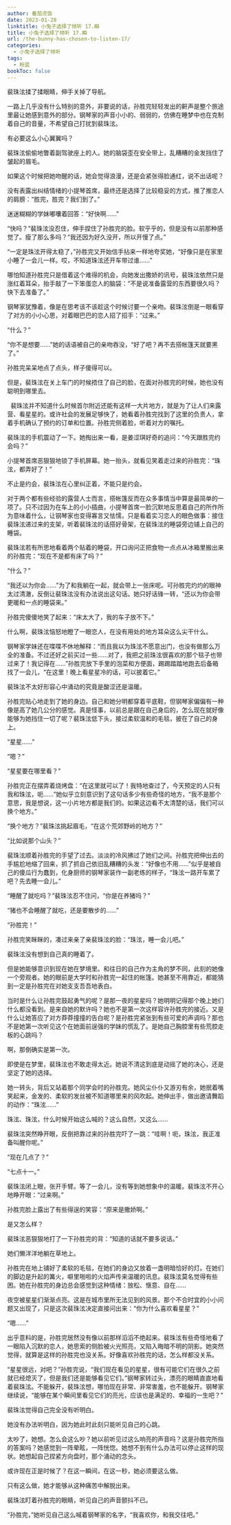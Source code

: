 ```yaml
---
author: 番茄烫饭
date: 2023-01-28
linktitle: 小兔子选择了倾听 17.瞬
title: 小兔子选择了倾听 17.瞬
url: /the-bunny-has-chosen-to-listen-17/
categories:
  - 小兔子选择了倾听
tags:
  - 粉蓝
bookToc: false
---
```


裴珠泫揉了揉眼睛，伸手关掉了导航。

<!--more-->

一路上几乎没有什么特别的意外，非要说的话，孙胜完轻轻发出的鼾声是整个旅途里最让她感到意外的部分。钢琴家的声音小小的、弱弱的，仿佛在睡梦中也在克制着自己的音量，不希望自己打扰到裴珠泫。

有必要这么小心翼翼吗？

裴珠泫偷偷地瞥着副驾驶座上的人。她的脑袋歪在安全带上，乱糟糟的金发挡住了皱起的眉毛。

如果这个时候把她吻醒的话，她会觉得浪漫，还是会紧张得脸通红，说不出话呢？

没有表露出纠结情绪的小提琴首席，最终还是选择了比较稳妥的方式，推了推恋人的肩膀：“胜完，胜完？我们到了。”

迷迷糊糊的学妹嘟囔着回答：“好快啊……”

“快吗？”裴珠泫没忍住，伸手捏住了孙胜完的脸。软乎乎的，但是没有以前那种感觉了。瘦了那么多吗？“我还因为好久没开，所以开慢了点。”

“一定是珠泫开得太稳了，”孙胜完又开始信手拈来一样地夸奖她，“好像只是在家里小睡了一会儿一样。哎，不知道珠泫还开车带过谁……”

哪怕知道孙胜完只是借着这个难得的机会，向她发出撒娇的讯号，裴珠泫依然只是涨红着耳朵，抬手敲了一下笨蛋恋人的脑袋：“不是说准备露营的东西要很久吗？快下去准备了。”

钢琴家犹豫着，像是在思考该不该趁这个时候讨要一个亲吻。裴珠泫倒是一眼看穿了对方的小小心思，对着眼巴巴的恋人招了招手：“过来。”

“什么？”

“你不是想要……”她的话语被自己的亲吻吞没，“好了吧？再不去搭帐篷天就要黑了。”

孙胜完呆呆地点了点头，样子傻得可以。

但是，裴珠泫在关上车门的时候捂住了自己的脸，在面对孙胜完的时候，她也没有聪明到哪里去。


 
裴珠泫并不知道什么时候首尔附近还能有这样一大片地方，就是为了让人们来露营、看星星的。或许社会的发展足够快了，她看着孙胜完找到了这里的负责人，拿着手机确认了预约的订单和位置。孙胜完侧着脸，听着对方的嘱托。

裴珠泫的手机震动了一下。她掏出来一看，是姜涩琪好奇的追问：“今天跟胜完约会吗？”

小提琴首席恶狠狠地锁了手机屏幕。她一抬头，就看见笑着走过来的孙胜完：“珠泫，都弄好了！”

不止是约会，裴珠泫在心里纠正着，不能只是约会。

对于两个都有些经验的露营人士而言，搭帐篷反而在众多事情当中算是最简单的一项了。只不过因为在车上的小小插曲，小提琴首席一脸沉默地反思着自己的所作所为意味着什么，让钢琴家也变得寡言又怯懦，只是看着实习恋人的眼色做事：接住裴珠泫递过来的支架，听着裴珠泫的话搭好骨架，在裴珠泫的睡袋旁边铺上自己的睡袋。

裴珠泫若有所思地看着两个贴着的睡袋，开口询问正把食物一点点从冰箱里搬出来的孙胜完：“现在不是都有床了吗？”

“什么？”

“我还以为你会……”为了和我躺在一起，就会带上一张床呢。可孙胜完灼灼的眼神太过清澈，反倒让裴珠泫没有办法说出这句话。她只好话锋一转，“还以为你会带更暖和一点的睡袋来。”

孙胜完傻傻地笑了起来：“床太大了，我的车子放不下。”

什么啊，裴珠泫恼怒地瞪了一眼恋人，在没有用处的地方耳朵这么尖干什么。

钢琴家学妹还在喋喋不休地解释：“而且我以为珠泫不愿意出门，也没有做那么万全的准备。不过还好之前买过一些……对了，我把之前珠泫很喜欢的那个毯子也带过来了！我记得在……”孙胜完放下手里的泡菜和方便面，踢踢踏踏地跑去后备箱找了一会儿，“在这里！晚上看星星冷的话，可以披着它。”

裴珠泫不太好形容心中涌动的究竟是酸涩还是温暖。

孙胜完贴心地走到了她的身边。自己和她分明都穿着平底鞋，但钢琴家偏偏有一种像是高了她几公分的感觉。真是怪事，以前总是跟在自己身后的，怎么现在就好像能够为她挡住一切了呢？裴珠泫低下头，接过柔软温和的毛毯，披在了自己的身上。

“星星……”

“嗯？”

“星星要在哪里看？”

孙胜完正在摆弄着烧烤盘：“在这里就可以了！我特地查过了，今天预定的人只有我和珠泫，呃……”她似乎立刻意识到了这句话多少有些奇怪的地方，“我不是那个意思，我是想说，这一小片地方都是我们的。如果这边看不太清楚的话，我们可以换个地方。”

“换个地方？”裴珠泫挑起眉毛，“在这个荒郊野岭的地方？”

“比如说那个山头？”

裴珠泫顺着孙胜完的手望了过去。淡淡的冷风拂过了她们之间。孙胜完把伸出去的手尴尬地缩了回来，抓了抓自己依旧乱糟糟的头发：“好像也不用……”似乎是被自己的傻瓜行为蠢到，化身厨师的钢琴家装作一副老练的样子，“珠泫一路开车累了吧？先去睡一会儿。”

“睡醒了就吃吗？”裴珠泫忍不住问，“你是在养猪吗？”

“猪也不会睡醒了就吃，还是要散步的……”

“孙胜完！”

孙胜完笑眯眯的，凑过来亲了亲裴珠泫的脸：“珠泫，睡一会儿吧。”
 


裴珠泫没有想到自己真的睡着了。

但是她能够意识到现在她在梦境里。和往日的自己作为主角的梦不同，此刻的她像一个旁观者。她的眼前是大学时和孙胜完一起住的帐篷。她甚至不用靠近，都能猜到一定是孙胜完在对她支支吾吾地表白。

当时是什么让孙胜完鼓起勇气的呢？是那一夜的星星吗？她明明记得那个晚上她们什么都没看到。是来自她的默许吗？她也不是第一次这样容许孙胜完的接近。又是什么让她答应了对方莽莽撞撞的告白呢？是孙胜完紧张到有些可爱的声调吗？那也不是她第一次听见这个在她面前逞强的学妹的慌乱了。是她自己胸腔里有些荒腔走板的心跳吗？

啊，那倒确实是第一次。

即使是在梦里，裴珠泫也不敢走得太近。她说不清这到底是动摇了她的决心，还是坚定了她的选择。

她一转头，背后又站着那个同学会时的孙胜完。她风尘仆仆又游刃有余，她抿着嘴笑起来，金发的、柔软的发丝被不知道哪里来的风吹起。她伸出手，做出邀请舞蹈的动作：“珠泫……”

珠泫、珠泫，什么时候开始这么喊的？这么自然，又这么……

裴珠泫突然睁开眼，反倒把靠过来的孙胜完吓了一跳：“哇啊！呃，珠泫，我正准备叫醒你呢。”

“现在几点了？”

“七点十一。”

裴珠泫闭上眼，张开手臂。等了一会儿，没有等到她想象中的温暖。裴珠泫不开心地睁开眼：“过来啊。”

孙胜完脸上露出了有些得逞的笑容：“原来是撒娇啊。”

是又怎么样？

裴珠泫恶狠狠地打了一下孙胜完的背：“知道的话就不要多说话。”
 


她们懒洋洋地躺在草地上。

孙胜完在地上铺好了柔软的毛毯，在她们的身边又放着一盏明暗恰好的灯。在她们的脚边是升起的篝火，噼里啪啦的火焰声传来温暖的讯息。裴珠泫莫名觉得有些困。她在孙胜完的身边总会感觉到这种情绪：放松、惬意、自在……

夜空被星星们渐渐点亮。这是在城市里所无法见到的风景。那个不合时宜的小小问题又出现了，只是这次裴珠泫决定直接问出来：“你为什么喜欢看星星？”

“嗯……”

出乎意料的是，孙胜完居然没有像以前那样滔滔不绝起来。裴珠泫有些奇怪地看了一眼陷入沉默的恋人，她思索的侧脸被火光照亮，又陷入晦暗不明的阴影。她突然觉得，就算是这样的孙胜完也没关系。好像喜欢孙胜完的话，怎么样都没关系。

“星星很远，对吧？”孙胜完说，“我们现在看见的星星，很有可能它们在很久之前就已经熄灭了，但是我们还是能够看见它们。”钢琴家转过头，漂亮的眼睛直直地看着裴珠泫。不能躲开，裴珠泫想，哪怕现在非常、非常害羞，也不能躲开。钢琴家继续说，“能够在某个瞬间里看见它们的亮光，应该也是满足的、幸福的一生吧？”

裴珠泫觉得自己完全没有听明白。

她没有办法听明白，因为她此时此刻只能听见自己的心跳。

太吵了，她想。怎么会这么吵？她以前听见过这么响亮的声音吗？这是孙胜完所指的答案吗？她感觉到一阵晕眩，一阵恍惚。她想不到有什么办法可以停止这样的现状。她想起自己捏紧方向盘时，那个涌动的念头。

或许现在正是时候了？在这一瞬间，在这一秒，她必须要这么做。

只有这么做，她才能够从这种痛苦中解脱出来。
 


裴珠泫盯着孙胜完的眼睛，听见自己的声音颤抖不已。

“孙胜完，”她听见自己这么喊着钢琴家的名字，“我喜欢你，和我交往吧。”
